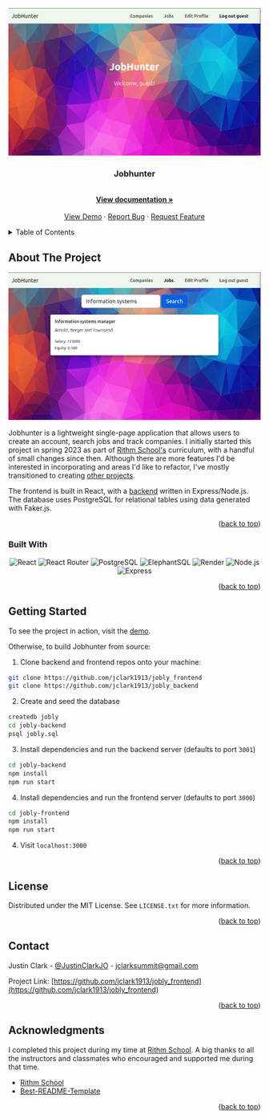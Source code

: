 <a name="readme-top"></a>
<!-- PROJECT SHIELDS -->
<!--
*** I'm using markdown "reference style" links for readability.
*** Reference links are enclosed in brackets [ ] instead of parentheses ( ).
*** See the bottom of this document for the declaration of the reference variables
*** for contributors-url, forks-url, etc. This is an optional, concise syntax you may use.
*** https://www.markdownguide.org/basic-syntax/#reference-style-links
-->

<div align="center"><img src="./docs/main.png"></div>

<h3 align="center">Jobhunter</h3>

  <p align="center">
    <br />
    <a href="https://github.com/jclark1913/jobly_frontend"><strong>View documentation »</strong></a>
    <br />
    <br />
    <a href="jobhunter.justinclark.bio">View Demo</a>
    ·
    <a href="https://github.com/jclark1913/jobly_frontend/issues">Report Bug</a>
    ·
    <a href="https://github.com/jclark1913/jobly_frontend/issues">Request Feature</a>
  </p>
</div>

<!-- TABLE OF CONTENTS -->
<details>
  <summary>Table of Contents</summary>
  <ol>
    <li>
      <a href="#about-the-project">About The Project</a>
      <ul>
        <li><a href="#built-with">Built With</a></li>
      </ul>
    </li>
    <li>
      <a href="#getting-started">Getting Started</a>
    </li>
    <li><a href="#license">License</a></li>
    <li><a href="#contact">Contact</a></li>
    <li><a href="#acknowledgments">Acknowledgments</a></li>
  </ol>
</details>



<!-- ABOUT THE PROJECT -->
## About The Project

[![Product Name Screen Shot][product-screenshot]](https://example.com)

Jobhunter is a lightweight single-page application that allows users to create an account, search jobs and track
companies. I initially started this project in spring 2023 as part of <a href="rithmschool.com">Rithm School's</a> curriculum, with a handful of
small changes since then. Although there are more features I'd be interested in incorporating and areas I'd like to refactor, I've mostly transitioned to creating <a href="https://github.com/jclark1913/syria-daily-brief">other projects</a>.

The frontend is built in React, with a <a href="https://github.com/jclark1913/express-jobly">backend</a> written in Express/Node.js. The database
uses PostgreSQL for relational tables using data generated with Faker.js.

<p align="right">(<a href="#readme-top">back to top</a>)</p>

### Built With

<div align="center">

![React][React]
![React Router][React Router]
![PostgreSQL][PostgreSQL]
![ElephantSQL][ElephantSQL]
![Render][Render]
![Node.js][Node.js]
![Express][Express]

</div>

<p align="right">(<a href="#readme-top">back to top</a>)</p>


<!-- GETTING STARTED -->
## Getting Started

To see the project in action, visit the <a href="jobhunter.justinclark.bio">demo</a>.

Otherwise, to build Jobhunter from source:

1. Clone backend and frontend repos onto your machine:

```bash
git clone https://github.com/jclark1913/jobly_frontend
git clone https://github.com/jclark1913/jobly_backend
```

2. Create and seed the database

```bash
createdb jobly
cd jobly-backend
psql jobly.sql
```

3. Install dependencies and run the backend server (defaults to port `3001`)

```bash
cd jobly-backend
npm install
npm run start
```

4. Install dependencies and run the frontend server (defaults to port `3000`)

```bash
cd jobly-frontend
npm install
npm run start
```

4. Visit `localhost:3000`

<p align="right">(<a href="#readme-top">back to top</a>)</p>



<!-- LICENSE -->
## License

Distributed under the MIT License. See `LICENSE.txt` for more information.

<p align="right">(<a href="#readme-top">back to top</a>)</p>



<!-- CONTACT -->
## Contact

Justin Clark - [@JustinClarkJO](https://twitter.com/@JustinClarkJO) - jclarksummit@gmail.com

Project Link: [https://github.com/jclark1913/jobly_frontend](https://github.com/jclark1913/jobly_frontend)

<p align="right">(<a href="#readme-top">back to top</a>)</p>



<!-- ACKNOWLEDGMENTS -->
## Acknowledgments

I completed this project during my time at [Rithm School](https://rithmschool.com). A big thanks to all the instructors
and classmates who encouraged and supported me during that time.

* [Rithm School](https://rithmschool.com)
* [Best-README-Template](https://github.com/othneildrew/Best-README-Template)

<p align="right">(<a href="#readme-top">back to top</a>)</p>



<!-- MARKDOWN LINKS & IMAGES -->
<!-- https://www.markdownguide.org/basic-syntax/#reference-style-links -->
[contributors-shield]: https://img.shields.io/github/contributors/jclark1913/jobly_frontend.svg?style=for-the-badge
[contributors-url]: https://github.com/jclark1913/jobly_frontend/graphs/contributors
[forks-shield]: https://img.shields.io/github/forks/jclark1913/jobly_frontend.svg?style=for-the-badge
[forks-url]: https://github.com/jclark1913/jobly_frontend/network/members
[stars-shield]: https://img.shields.io/github/stars/jclark1913/jobly_frontend.svg?style=for-the-badge
[stars-url]: https://github.com/jclark1913/jobly_frontend/stargazers
[issues-shield]: https://img.shields.io/github/issues/jclark1913/jobly_frontend.svg?style=for-the-badge
[issues-url]: https://github.com/jclark1913/jobly_frontend/issues
[license-shield]: https://img.shields.io/github/license/jclark1913/jobly_frontend.svg?style=for-the-badge
[license-url]: https://github.com/jclark1913/jobly_frontend/blob/master/LICENSE.txt
[linkedin-shield]: https://img.shields.io/badge/-LinkedIn-black.svg?style=for-the-badge&logo=linkedin&colorB=555
[linkedin-url]: https://linkedin.com/in/linkedin_username
[product-screenshot]: docs/jobs.png
[React]: https://img.shields.io/badge/React-61DAFB?logo=react&logoColor=white
[React.js]: https://img.shields.io/badge/React-20232A?style=for-the-badge&logo=react&logoColor=61DAFB
[React-url]: https://reactjs.org/
[Bootstrap.com]: https://img.shields.io/badge/Bootstrap-563D7C?style=for-the-badge&logo=bootstrap&logoColor=white
[Bootstrap-url]: https://getbootstrap.com
[PostgreSQL]: https://img.shields.io/badge/PostgreSQL-4169E1?logo=postgresql&logoColor=white
[ElephantSQL]: https://img.shields.io/badge/ElephantSQL-2D9CDB?logo=elephantsql&logoColor=white
[Render]: https://img.shields.io/badge/Render-000000?logo=render&logoColor=white
[Express]: https://img.shields.io/badge/Express-000000?logo=express&logoColor=white
[Node.js]: https://img.shields.io/badge/Node.js-339933?logo=node.js&logoColor=white
[React Router]: https://img.shields.io/badge/React_Router-CA4245?logo=react-router&logoColor=white
